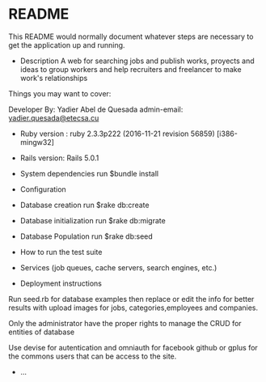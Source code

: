 # README

This README would normally document whatever steps are necessary to get the
application up and running.

* Description
A web for searching jobs and publish works, proyects and ideas to group workers and help recruiters and freelancer to make work's relationships



Things you may want to cover:

  Developer By:  Yadier Abel de Quesada
  admin-email: yadier.quesada@etecsa.cu

* Ruby version  :    ruby 2.3.3p222 (2016-11-21 revision 56859) [i386-mingw32]

* Rails version:    Rails 5.0.1

* System dependencies
run $bundle install

* Configuration    

* Database creation
run  $rake db:create

* Database initialization
run $rake db:migrate

* Database Population
run $rake db:seed

* How to run the test suite

* Services (job queues, cache servers, search engines, etc.)

* Deployment instructions

Run seed.rb for database examples then replace or edit the info for 
better results with upload images for jobs, categories,employees and 
companies.

Only the administrator have the proper rights to manage the CRUD for 
entities of database

Use devise for autentication and omniauth for facebook github or gplus
for the commons users that can be access to the site.
* ...
